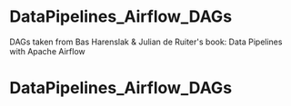 # DataPipelines_Airflow_DAGs
DAGs taken from Bas Harenslak &amp; Julian de Ruiter's book: Data Pipelines with Apache Airflow
# DataPipelines_Airflow_DAGs
